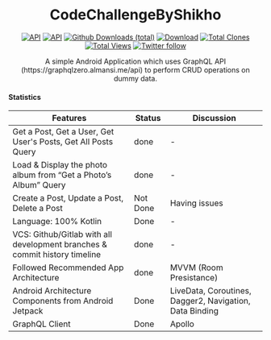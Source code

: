 <h1 align="center">CodeChallengeByShikho</h1>
<p align="center">
  <a href="https://android-arsenal.com/api?level=16"><img alt="API" src="https://img.shields.io/badge/API-21%2B-brightgreen.svg?style=flat"/></a>
    <a href="https://github.com/rrsaikat"><img alt="API" src="https://badges.frapsoft.com/os/v1/open-source.png?v=103"/></a>
   <a href=""><img alt="Github Downloads (total)" src="https://img.shields.io/github/downloads/rrsaikat/CodeChallengeByShikho/total.svg"/></a>
  <a href="https://github.com/rrsaikat/CodeChallengeByShikho/raw/master/app/release/CodeChallengeByShikho-1.0.15.apk"><img alt="Download" src="https://img.shields.io/badge/DownloadApk-v1.0.15-green.svg"/></a>
  <a href="https://github.com/rrsaikat/AutoCallScheduler/graphs/traffic"><img alt="Total Clones" src="https://img.shields.io/badge/Clones-0-orange"/></a>
    <a href="https://github.com/rrsaikat/AutoCallScheduler/graphs/traffic"><img alt="Total Views" src="https://img.shields.io/badge/Views-4-brightgreen"/></a>
    <a href="https://twitter.com/RsaikatR"><img alt="Twitter follow" src="https://img.shields.io/twitter/follow/RsaikatR.svg?style=social"/></a>

<p align="center">  
A simple Android Application which uses GraphQL API (https://graphqlzero.almansi.me/api) to perform CRUD operations on dummy data.
</p>



#### Statistics
Features | Status | Discussion
--- | --- | ---
Get a Post, Get a User, Get User's Posts, Get All Posts  Query | done | -
Load & Display the photo album from “Get a Photo’s Album” Query | done | -
Create a Post, Update a Post, Delete a Post | Not Done | Having issues
Language: 100% Kotlin | Done | -
VCS: Github/Gitlab with all development branches & commit history timeline | done | -
Followed Recommended App Architecture | done | MVVM (Room Presistance)
Android Architecture Components from Android Jetpack | Done | LiveData, Coroutines, Dagger2, Navigation, Data Binding
GraphQL Client | Done | Apollo
